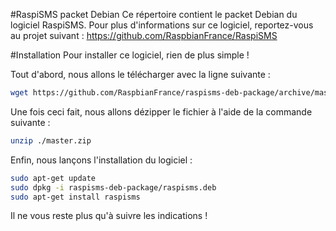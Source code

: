 #RaspiSMS packet Debian
Ce répertoire contient le packet Debian du logiciel RaspiSMS.
Pour plus d'informations sur ce logiciel, reportez-vous au projet suivant : https://github.com/RaspbianFrance/RaspiSMS

#Installation
Pour installer ce logiciel, rien de plus simple !

Tout d'abord, nous allons le télécharger avec la ligne suivante :
```bash
wget https://github.com/RaspbianFrance/raspisms-deb-package/archive/master.zip
```

Une fois ceci fait, nous allons dézipper le fichier à l'aide de la commande suivante :
```bash
unzip ./master.zip
```

Enfin, nous lançons l'installation du logiciel :
```bash
sudo apt-get update
sudo dpkg -i raspisms-deb-package/raspisms.deb
sudo apt-get install raspisms
```

Il ne vous reste plus qu'à suivre les indications !
